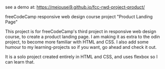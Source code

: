 see a demo at: https://meiousei9.github.io/fcc-rwd-project-product/

freeCodeCamp responsive web design course project "Product Landing Page"

This project is for freeCodeCamp's third project in responsive
web design course, to create a product landing page. I am making
it as extra to the odin project, to become more familiar with 
HTML and CSS. I also add some humour to my learning-projects
so if you want, go ahead and check it out. 

It is a solo project created entirely in HTML and CSS, and uses
flexbox so I can learn that. 
